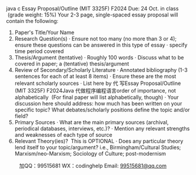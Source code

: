 java c
Essay Proposal/Outline (MIT 3325F) F2024 
Due: 24 Oct. in class  (grade weight: 15%) 
Your 2-3 page, single-spaced essay proposal will contain the following:
1. Paper's Title/Your Name 
2. Research Question(s) 
· Ensure not too many (no more than 3 or 4); ensure these questions can be answered in this type of essay
· specify time period covered
3. Thesis/Argument (tentative) 
· Roughly 100 words
· Discuss what to be covered in paper; a (tentative) thesis/argument
4. Review of Secondary/Scholarly Literature 
· Annotated bibliography (1-3 sentences for each of at least 8 items)
· Ensure these are the most relevant scholarly sources 
· List here by 代 写Essay Proposal/Outline (MIT 3325F) F2024Java
代做程序编程语言order of importance, not alphabetically  (For final paper will list alphabetically, though)
· Your discussion here should address: how much has been written on your specific topic? What debates/scholarly positions define the topic and/or field?
5. Primary Sources 
· What are the main primary sources (archival, periodical databases, interviews, etc.)?
· Mention any relevant strengths and weaknesses of each type of source
6. Relevant Theory(ies)?  This is OPTIONAL 
· Does any particular theory lend itself to your topic/argument? i.e., Birmingham/Cultural Studies; Marxism/neo-Marxism; Sociology of Culture; post-modernism



         
加QQ：99515681  WX：codinghelp  Email: 99515681@qq.com
